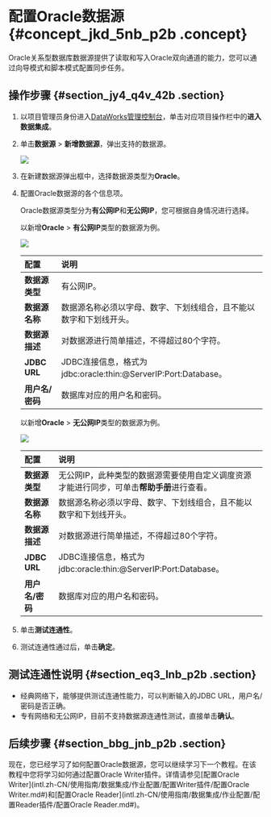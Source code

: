 # 配置Oracle数据源 {#concept_jkd_5nb_p2b .concept}

Oracle关系型数据库数据源提供了读取和写入Oracle双向通道的能力，您可以通过向导模式和脚本模式配置同步任务。

## 操作步骤 {#section_jy4_q4v_42b .section}

1.  以项目管理员身份进入[DataWorks管理控制台](https://workbench.data.aliyun.com/console)，单击对应项目操作栏中的**进入数据集成**。
2.  单击**数据源** \> **新增数据源**，弹出支持的数据源。

    ![](http://static-aliyun-doc.oss-cn-hangzhou.aliyuncs.com/assets/img/16208/15469262417556_zh-CN.png)

3.  在新建数据源弹出框中，选择数据源类型为**Oracle**。
4.  配置Oracle数据源的各个信息项。

    Oracle数据源类型分为**有公网IP**和**无公网IP**，您可根据自身情况进行选择。

    以新增**Oracle** \> **有公网IP**类型的数据源为例。

    ![](http://static-aliyun-doc.oss-cn-hangzhou.aliyuncs.com/assets/img/16208/15469262427557_zh-CN.png)

    |配置|说明|
    |:-|:-|
    |**数据源类型**|有公网IP。|
    |**数据源名称**|数据源名称必须以字母、数字、下划线组合，且不能以数字和下划线开头。|
    |**数据源描述**|对数据源进行简单描述，不得超过80个字符。|
    |**JDBC URL**|JDBC连接信息，格式为jdbc:oracle:thin:@ServerIP:Port:Database。|
    |**用户名/密码**|数据库对应的用户名和密码。|

    以新增**Oracle** \> **无公网IP**类型的数据源为例。

    ![](http://static-aliyun-doc.oss-cn-hangzhou.aliyuncs.com/assets/img/16208/15469262427558_zh-CN.png)

    |配置|说明|
    |:-|:-|
    |**数据源类型**|无公网IP，此种类型的数据源需要使用自定义调度资源才能进行同步，可单击**帮助手册**进行查看。|
    |**数据源名称**|数据源名称必须以字母、数字、下划线组合，且不能以数字和下划线开头。|
    |**数据源描述**|对数据源进行简单描述，不得超过80个字符。|
    |**JDBC URL**|JDBC连接信息，格式为jdbc:oracle:thin:@ServerIP:Port:Database。|
    |**用户名/密码**|数据库对应的用户名和密码。|

5.  单击**测试连通性**。
6.  测试连通性通过后，单击**确定**。

## 测试连通性说明 {#section_eq3_lnb_p2b .section}

-   经典网络下，能够提供测试连通性能力，可以判断输入的JDBC URL，用户名/密码是否正确。
-   专有网络和无公网IP，目前不支持数据源连通性测试，直接单击**确认**。

## 后续步骤 {#section_bbg_jnb_p2b .section}

现在，您已经学习了如何配置Oracle数据源，您可以继续学习下一个教程。在该教程中您将学习如何通过配置Oracle Writer插件。详情请参见[配置Oracle Writer](intl.zh-CN/使用指南/数据集成/作业配置/配置Writer插件/配置Oracle Writer.md#)和[配置Oracle Reader](intl.zh-CN/使用指南/数据集成/作业配置/配置Reader插件/配置Oracle Reader.md#)。

